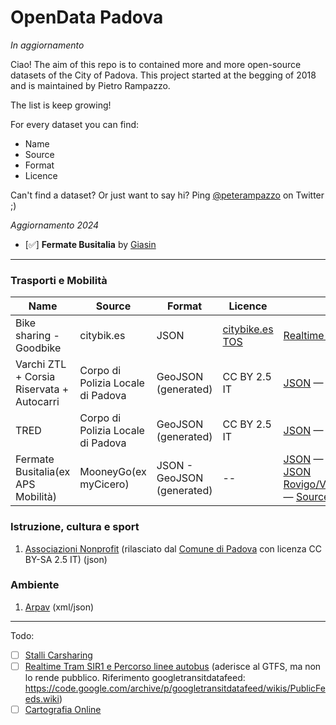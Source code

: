 # OpenData Padova
_In aggiornamento_

Ciao!
The aim of this repo is to contained more and more open-source datasets of the City of Padova.
This project started at the begging of 2018 and is maintained by Pietro Rampazzo.

The list is keep growing!

For every dataset you can find:
* Name
* Source
* Format
* Licence

Can't find a dataset? Or just want to say hi? Ping [@peterampazzo](https://twitter.com/peterampazzo) on Twitter ;)

_Aggiornamento 2024_
- [✅] **Fermate Busitalia** by [Giasin](https://github.com/Giasinit)
      
---
### Trasporti e Mobilità

| Name  | Source | Format | Licence | Link |
| ----- | ------ | ------ | ------- | ---- |
| Bike sharing - Goodbike | citybik.es | JSON | [citybike.es TOS](https://api.citybik.es/v2/) | [Realtime JSON](https://api.citybik.es/v2/networks/goodbike) |
| Varchi ZTL + Corsia Riservata + Autocarri | Corpo di Polizia Locale di Padova | GeoJSON (generated) | CC BY 2.5 IT | [JSON](https://github.com/peterampazzo/OpenData-Padova/blob/master/geojson/varchi.geojson) — [Source](http://www.polizialocalepadova.it/index.php/varchi-ztl) |
| TRED | Corpo di Polizia Locale di Padova | GeoJSON (generated) | CC BY 2.5 IT | [JSON](https://github.com/peterampazzo/OpenData-Padova/blob/master/geojson/t-red.geojson) — [Source](http://www.polizialocalepadova.it/index.php/varchi-ztl) |
| Fermate Busitalia(ex APS Mobilità) | MooneyGo(ex myCicero) | JSON - GeoJSON (generated) | -- | [JSON](/json/fermate-padova.json) — [GEOJSON](/json/fermate-padova.json) - [JSON Rovigo/Vicenza/Padova](/json/fermate-padova-rovigo.json) — [Source](https://www.mycicero.it/BUSITALIAVENETO-PD/TPWebPortal/it) |

### Istruzione, cultura e sport
1. [Associazioni Nonprofit](https://github.com/peterampazzo/OpenData-Padova/blob/master/json/associazioni.json) (rilasciato dal [Comune di Padova](http://www.padovanet.it/noprofit) con licenza CC BY-SA 2.5 IT) (json)

### Ambiente
1. [Arpav](http://www.arpa.veneto.it/dati-ambientali/open-data/dati-arpav-in-formato-xml) (xml/json)
---
Todo:
- [ ] [Stalli Carsharing](http://www.carsharingpadova.it/mappa-stalli)
- [ ] [Realtime Tram SIR1 e Percorso linee autobus](http://www.fsbusitaliaveneto.it/index.php/offerta/dove-sono-i-mezzi) (aderisce al GTFS, ma non lo rende pubblico. Riferimento googletransitdatafeed: https://code.google.com/archive/p/googletransitdatafeed/wikis/PublicFeeds.wiki)
- [ ]  [Cartografia Online](http://cartografia.comune.padova.it/viewer/)
